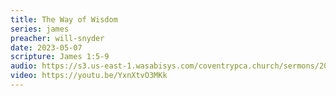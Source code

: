```yaml
---
title: The Way of Wisdom
series: james
preacher: will-snyder
date: 2023-05-07
scripture: James 1:5-9
audio: https://s3.us-east-1.wasabisys.com/coventrypca.church/sermons/2023.05.07A%20The%20Way%20of%20Wisdom%20-%20Will%20Snyder.mp3
video: https://youtu.be/YxnXtvO3MKk
---
```

